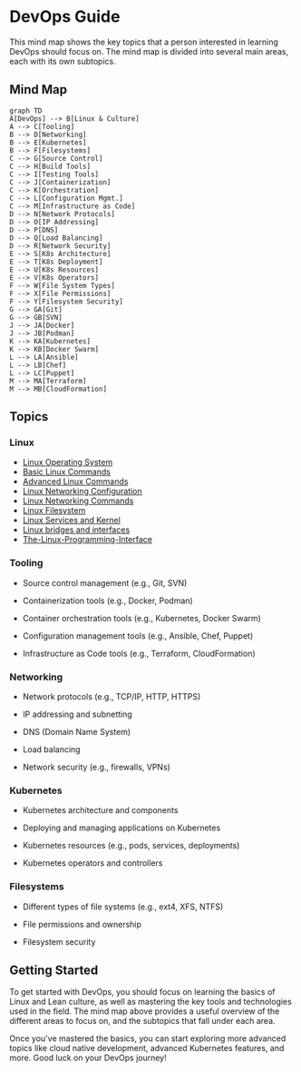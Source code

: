 # DevOps Guide

This mind map shows the key topics that a person interested in learning DevOps should focus on. The mind map is divided into several main areas, each with its own subtopics.

## Mind Map

```mermaid
graph TD
A[DevOps] --> B[Linux & Culture]
A --> C[Tooling]
B --> D[Networking]
B --> E[Kubernetes]
B --> F[Filesystems]
C --> G[Source Control]
C --> H[Build Tools]
C --> I[Testing Tools]
C --> J[Containerization]
C --> K[Orchestration]
C --> L[Configuration Mgmt.]
C --> M[Infrastructure as Code]
D --> N[Network Protocols]
D --> O[IP Addressing]
D --> P[DNS]
D --> Q[Load Balancing]
D --> R[Network Security]
E --> S[K8s Architecture]
E --> T[K8s Deployment]
E --> U[K8s Resources]
E --> V[K8s Operators]
F --> W[File System Types]
F --> X[File Permissions]
F --> Y[Filesystem Security]
G --> GA[Git]
G --> GB[SVN]
J --> JA[Docker]
J --> JB[Podman]
K --> KA[Kubernetes]
K --> KB[Docker Swarm]
L --> LA[Ansible]
L --> LB[Chef]
L --> LC[Puppet]
M --> MA[Terraform]
M --> MB[CloudFormation]
```


## Topics

### Linux

- [Linux Operating System](https://github.com/lmtrarbach/devops-guide/wiki/Introduction-to-the-Linux-Operating-System)
- [Basic Linux Commands](https://github.com/lmtrarbach/devops-guide/wiki/Basic-Linux-Commands)
- [Advanced Linux Commands](https://github.com/lmtrarbach/devops-guide/wiki/Advanced-Linux-Commands)
- [Linux Networking Configuration](https://github.com/lmtrarbach/devops-guide/wiki/Basic-Network-Configuration)
- [Linux Networking Commands](https://github.com/lmtrarbach/devops-guide/wiki/Linux-Networking-Commands)
- [Linux Filesystem](https://github.com/lmtrarbach/devops-guide/wiki/Filesystem-Hierarchy-Standard)
- [Linux Services and Kernel](https://github.com/lmtrarbach/devops-guide/wiki/Linux-Services)
- [Linux bridges and interfaces](https://github.com/lmtrarbach/devops-guide/wiki/Linux-Bridges-and-Interfaces)
- [The-Linux-Programming-Interface](https://github.com/lmtrarbach/devops-guide/wiki/The-Linux-Programming-Interface)


### Tooling

- Source control management (e.g., Git, SVN)

- Containerization tools (e.g., Docker, Podman)

- Container orchestration tools (e.g., Kubernetes, Docker Swarm)

- Configuration management tools (e.g., Ansible, Chef, Puppet)

- Infrastructure as Code tools (e.g., Terraform, CloudFormation)

### Networking

- Network protocols (e.g., TCP/IP, HTTP, HTTPS)

- IP addressing and subnetting

- DNS (Domain Name System)

- Load balancing

- Network security (e.g., firewalls, VPNs)

### Kubernetes

- Kubernetes architecture and components

- Deploying and managing applications on Kubernetes

- Kubernetes resources (e.g., pods, services, deployments)

- Kubernetes operators and controllers

### Filesystems

- Different types of file systems (e.g., ext4, XFS, NTFS)

- File permissions and ownership

- Filesystem security

## Getting Started

To get started with DevOps, you should focus on learning the basics of Linux and Lean culture, as well as mastering the key tools and technologies used in the field. The mind map above provides a useful overview of the different areas to focus on, and the subtopics that fall under each area.

Once you've mastered the basics, you can start exploring more advanced topics like cloud native development, advanced Kubernetes features, and more. Good luck on your DevOps journey!
